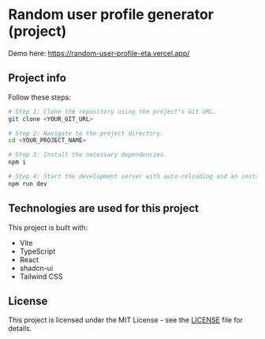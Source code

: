 # Random user profile generator (project)

Demo here: [https://random-user-profile-eta.vercel.app/
](https://random-user-profile-generator.vercel.app/)
## Project info

Follow these steps:

```sh
# Step 1: Clone the repository using the project's Git URL.
git clone <YOUR_GIT_URL>

# Step 2: Navigate to the project directory.
cd <YOUR_PROJECT_NAME>

# Step 3: Install the necessary dependencies.
npm i

# Step 4: Start the development server with auto-reloading and an instant preview.
npm run dev
```

## Technologies are used for this project

This project is built with:

- Vite
- TypeScript
- React
- shadcn-ui
- Tailwind CSS

## License

This project is licensed under the MIT License - see the [LICENSE](LICENSE) file for details.

